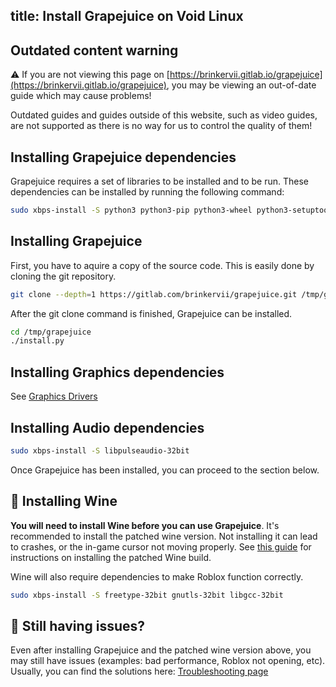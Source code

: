 title: Install Grapejuice on Void Linux
---
## Outdated content warning

⚠️  If you are not viewing this page on [https://brinkervii.gitlab.io/grapejuice](https://brinkervii.gitlab.io/grapejuice),
you may be viewing an out-of-date guide which may cause problems!

Outdated guides and guides outside of this website, such as video guides, are not supported as there is no way
for us to control the quality of them!

## Installing Grapejuice dependencies

Grapejuice requires a set of libraries to be installed and to be run. These dependencies can be installed by running the
following command:

```sh
sudo xbps-install -S python3 python3-pip python3-wheel python3-setuptools python3-cairo python3-gobject cairo-devel desktop-file-utils xdg-user-dirs gtk-update-icon-cache shared-mime-info pkg-config gobject-introspection
```

## Installing Grapejuice

First, you have to aquire a copy of the source code. This is easily done by cloning the git repository.

```sh
git clone --depth=1 https://gitlab.com/brinkervii/grapejuice.git /tmp/grapejuice
```

After the git clone command is finished, Grapejuice can be installed.

```sh
cd /tmp/grapejuice
./install.py
```

## Installing Graphics dependencies

See [Graphics Drivers](https://docs.voidlinux.org/config/graphical-session/graphics-drivers/index.html)

## Installing Audio dependencies

```sh
sudo xbps-install -S libpulseaudio-32bit
```

Once Grapejuice has been installed, you can proceed to the section below.

## 🍷 Installing Wine

**You will need to install Wine before you can use Grapejuice**.
It's recommended to install the patched wine version. Not installing it can lead to crashes, or the in-game cursor not moving properly.
See [this guide](../Guides/Installing-Wine) for instructions on installing the patched Wine build.

Wine will also require dependencies to make Roblox function correctly.

```sh
sudo xbps-install -S freetype-32bit gnutls-32bit libgcc-32bit
```

## 🤔 Still having issues?

Even after installing Grapejuice and the patched wine version above, you may still have issues (examples: bad performance, Roblox not opening, etc). Usually, you can find the solutions here: [Troubleshooting page](../Troubleshooting)
